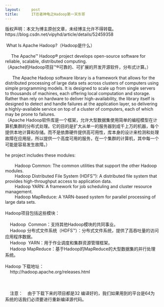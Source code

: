 ```yaml
---
layout:     post
title:      IT忍者神龟之Hadoop第一天东哥
---
```

<div id="article_content" class="article_content clearfix csdn-tracking-statistics" data-pid="blog" data-mod="popu_307" data-dsm="post">
								<div class="article-copyright">
					版权声明：本文为博主原创文章，未经博主允许不得转载。					https://blog.csdn.net/vipyhd/article/details/52459358				</div>
								            <link rel="stylesheet" href="https://csdnimg.cn/release/phoenix/template/css/ck_htmledit_views-f76675cdea.css">
						<div class="htmledit_views" id="content_views">
                
<br>
 What Is Apache Hadoop?（Hadoop是什么）<br><br>
     The Apache™ Hadoop® project develops open-source software for reliable, scalable, distributed computing.<br>
（Apache的Hadoop项目™®可靠的、可扩展的开发开源软件，分布式计算。）<br><br>
      The Apache Hadoop software library is a framework that allows for the distributed processing of large data sets across clusters of computers using simple programming models. It is designed to scale up from single servers to thousands of machines, each
 offering local computation and storage. Rather than rely on hardware to deliver high-availability, the library itself is designed to detect and handle failures at the application layer, so delivering a highly-available service on top of a cluster of computers,
 each of which may be prone to failures. <br>
（Apache Hadoop软件库是一个框架，允许大型数据集使用简单的编程模型在计算机集群的分布式处理。它的目的是扩大从单一的服务器到成千上万的机器，每个提供本地计算和存储。而不是依靠硬件提供高可用性，库本身的设计来检测和处理故障在应用层，所以提供一个高度可用的服务，在一个集群的计算机，其中每一个可能是容易发生故障。）<br><br>
he project includes these modules:<br><br>
        Hadoop Common: The common utilities that support the other Hadoop modules.<br>
        Hadoop Distributed File System (HDFS™): A distributed file system that provides high-throughput access to application data.<br>
        Hadoop YARN: A framework for job scheduling and cluster resource management.<br>
        Hadoop MapReduce: A YARN-based system for parallel processing of large data sets.<br><br>
Hadoop项目包括这些模块：<br><br>
    Hadoop  Common：支持其他Hadoop模块的共同事业。<br>
    Hadoop 分布式文件系统（HDFS™）：分布式文件系统，提供了高吞吐量的访问应用程序数据。<br>
    Hadoop  YARN：用于作业调度和集群资源管理框架。<br>
    Hadoop MapReduce：基于Hadoop的MapReduce的大型数据集的并行处理系统。<br><br>
Hadoop 下载地址：<br>
    http://hadoop.apache.org/releases.html<br><br><br><br>
    注意：    由于下载下来的项目都是32 编译好的，我们如果用到的平台是64为系统的话我们必须要进行重新编译源代码。<br><br><br>
        <br>
        <br><br><br><br><br><br>            </div>
                </div>